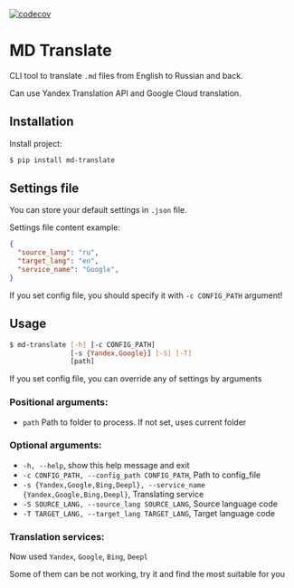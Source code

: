 [![codecov](https://codecov.io/gh/ilyachch/md_docs-trans-app/branch/master/graph/badge.svg)](https://codecov.io/gh/ilyachch/md_docs-trans-app)
# MD Translate

CLI tool to translate `.md` files from English to Russian and back.

Can use Yandex Translation API and Google Cloud translation.

## Installation

Install project:

```bash
$ pip install md-translate
```

## Settings file

You can store your default settings in `.json` file.

Settings file content example:
```.json
{
  "source_lang": "ru",
  "target_lang": "en",
  "service_name": "Google",
}
```

If you set config file, you should specify it with `-c CONFIG_PATH` argument!

## Usage

```bash
$ md-translate [-h] [-c CONFIG_PATH]
               [-s {Yandex,Google}] [-S] [-T]
               [path]
```

If you set config file, you can override any of settings by arguments

### Positional arguments:
* `path` Path to folder to process. If not set, uses current folder

### Optional arguments:
* `-h, --help`, show this help message and exit
* `-c CONFIG_PATH, --config_path CONFIG_PATH`, Path to config_file
* `-s {Yandex,Google,Bing,Deepl}, --service_name {Yandex,Google,Bing,Deepl}`, Translating service
* `-S SOURCE_LANG, --source_lang SOURCE_LANG`, Source language code
* `-T TARGET_LANG, --target_lang TARGET_LANG`, Target language code

### Translation services:
Now used `Yandex`, `Google`, `Bing`, `Deepl`

Some of them can be not working, try it and find the most suitable for you
